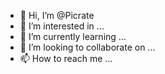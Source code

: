 - 👋 Hi, I’m @Picrate
- 👀 I’m interested in ...
- 🌱 I’m currently learning ...
- 💞️ I’m looking to collaborate on ...
- 📫 How to reach me ...

<!---
Picrate/Picrate is a ✨ special ✨ repository because its `README.md` (this file) appears on your GitHub profile.
You can click the Preview link to take a look at your changes.
--->
